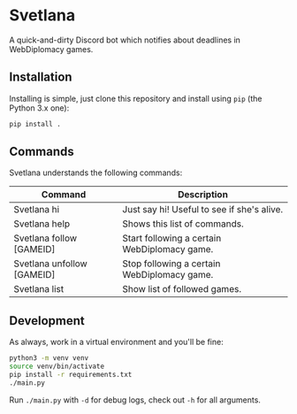 # Svetlana

A quick-and-dirty Discord bot which notifies about deadlines in WebDiplomacy
games.

## Installation

Installing is simple, just clone this repository and install using `pip` (the
Python 3.x one):

```bash
pip install .
```

## Commands

Svetlana understands the following commands:

| Command                    | Description                                    |
|----------------------------|------------------------------------------------|
| Svetlana hi                | Just say hi! Useful to see if she's alive.     |
| Svetlana help              | Shows this list of commands.                   |
| Svetlana follow [GAMEID]   | Start following a certain WebDiplomacy game.   |
| Svetlana unfollow [GAMEID] | Stop following a certain WebDiplomacy game.    |
| Svetlana list              | Show list of followed games.                   |

## Development

As always, work in a virtual environment and you'll be fine:

```bash
python3 -m venv venv
source venv/bin/activate
pip install -r requirements.txt
./main.py
```

Run `./main.py` with `-d` for debug logs, check out `-h` for all arguments.
